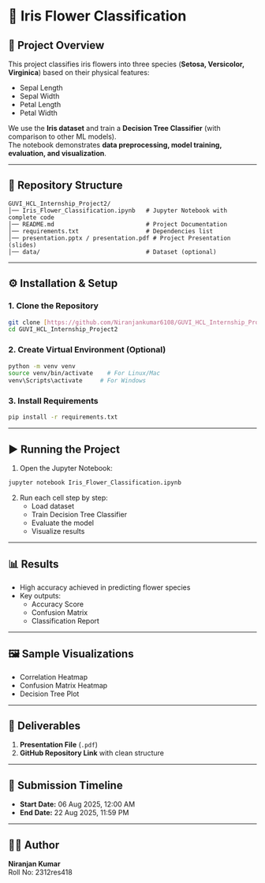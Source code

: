 # 🌸 Iris Flower Classification

## 📌 Project Overview
This project classifies iris flowers into three species (**Setosa, Versicolor, Virginica**) 
based on their physical features:
- Sepal Length  
- Sepal Width  
- Petal Length  
- Petal Width  

We use the **Iris dataset** and train a **Decision Tree Classifier** (with comparison to other ML models).  
The notebook demonstrates **data preprocessing, model training, evaluation, and visualization**.

---

## 📂 Repository Structure
```
GUVI_HCL_Internship_Project2/
│── Iris_Flower_Classification.ipynb   # Jupyter Notebook with complete code
│── README.md                          # Project Documentation
│── requirements.txt                   # Dependencies list
│── presentation.pptx / presentation.pdf # Project Presentation (slides)
│── data/                              # Dataset (optional)
```

---

## ⚙️ Installation & Setup

### 1. Clone the Repository
```bash
git clone [https://github.com/Niranjankumar6108/GUVI_HCL_Internship_Project2.git].git
cd GUVI_HCL_Internship_Project2
```

### 2. Create Virtual Environment (Optional)
```bash
python -m venv venv
source venv/bin/activate    # For Linux/Mac
venv\Scripts\activate     # For Windows
```

### 3. Install Requirements
```bash
pip install -r requirements.txt
```

---

## ▶️ Running the Project
1. Open the Jupyter Notebook:
```bash
jupyter notebook Iris_Flower_Classification.ipynb
```

2. Run each cell step by step:
   - Load dataset  
   - Train Decision Tree Classifier  
   - Evaluate the model  
   - Visualize results  

---

## 📊 Results
- High accuracy achieved in predicting flower species  
- Key outputs:
  - Accuracy Score  
  - Confusion Matrix  
  - Classification Report  

---

## 🖼️ Sample Visualizations
- Correlation Heatmap  
- Confusion Matrix Heatmap  
- Decision Tree Plot  

---

## 🎯 Deliverables
1. **Presentation File** (`.pdf`)  
2. **GitHub Repository Link** with clean structure

---

## 📅 Submission Timeline
- **Start Date:** 06 Aug 2025, 12:00 AM  
- **End Date:** 22 Aug 2025, 11:59 PM  

---

## 👨‍💻 Author
**Niranjan Kumar**  
Roll No: 2312res418


